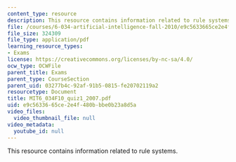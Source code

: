 ```yaml
---
content_type: resource
description: This resource contains information related to rule systems.
file: /courses/6-034-artificial-intelligence-fall-2010/e9c5633665ce2e4f480bbbe0b23a8d5a_MIT6_034F10_quiz1_2007.pdf
file_size: 324309
file_type: application/pdf
learning_resource_types:
- Exams
license: https://creativecommons.org/licenses/by-nc-sa/4.0/
ocw_type: OCWFile
parent_title: Exams
parent_type: CourseSection
parent_uid: 03277b4c-92af-91b5-0815-fe20702119a2
resourcetype: Document
title: MIT6_034F10_quiz1_2007.pdf
uid: e9c56336-65ce-2e4f-480b-bbe0b23a8d5a
video_files:
  video_thumbnail_file: null
video_metadata:
  youtube_id: null
---
```

This resource contains information related to rule systems.